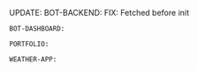 UPDATE:
    BOT-BACKEND:
      FIX: Fetched before init

    BOT-DASHBOARD:

    PORTFOLIO:

    WEATHER-APP:
